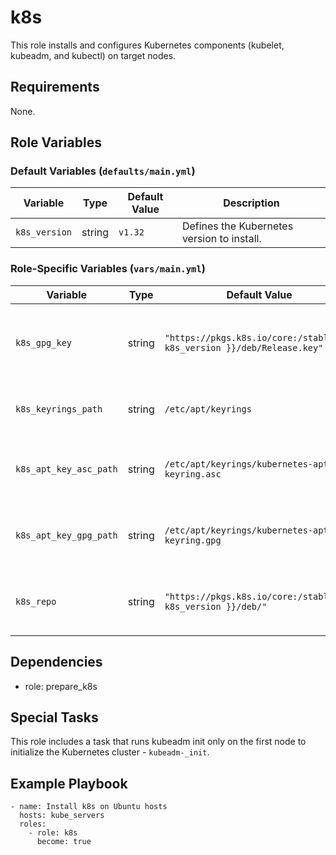 k8s
=========

This role installs and configures Kubernetes components (kubelet, kubeadm, and kubectl) on target nodes.

Requirements
------------

None.

Role Variables
--------------
### Default Variables (`defaults/main.yml`)
| Variable       | Type   | Default Value | Description |
|---------------|--------|--------------|-------------|
| `k8s_version` | string | `v1.32` | Defines the Kubernetes version to install. |

### Role-Specific Variables (`vars/main.yml`)
| Variable                     | Type   | Default Value | Description |
|------------------------------|--------|--------------|-------------|
| `k8s_gpg_key`               | string | `"https://pkgs.k8s.io/core:/stable:/{{ k8s_version }}/deb/Release.key"` | URL of the GPG key used to verify the Kubernetes package. |
| `k8s_keyrings_path`         | string | `/etc/apt/keyrings` | Directory path where keyrings are stored. |
| `k8s_apt_key_asc_path`      | string | `/etc/apt/keyrings/kubernetes-apt-keyring.asc` | Path to the ASCII-format GPG key for Kubernetes. |
| `k8s_apt_key_gpg_path`      | string | `/etc/apt/keyrings/kubernetes-apt-keyring.gpg` | Path to the binary-format GPG key for Kubernetes. |
| `k8s_repo`                  | string | `"https://pkgs.k8s.io/core:/stable:/{{ k8s_version }}/deb/"` | Repository URL for installing Kubernetes packages. |

Dependencies
------------

- role: prepare_k8s

Special Tasks
-------------

This role includes a task that runs kubeadm init only on the first node to initialize the Kubernetes cluster - `kubeadm-_init`.

Example Playbook
----------------
```
- name: Install k8s on Ubuntu hosts
  hosts: kube_servers
  roles:
    - role: k8s
      become: true
```
